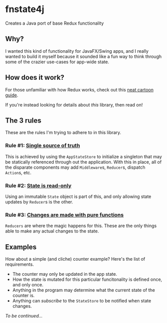 # fnstate4j

Creates a Java port of base Redux functionality

## Why?

I wanted this kind of functionality for JavaFX/Swing apps, and I really wanted to build it myself because
it sounded like a fun way to think through some of the crazier use-cases for app-wide state.

## How does it work?

For those unfamiliar with how Redux works, check out this
[neat cartoon guide](https://code-cartoons.com/a-cartoon-intro-to-redux-3afb775501a6).

If you're instead looking for details about _this_ library, then read on!

## The 3 rules

These are the rules I'm trying to adhere to in this library.

### Rule #1: [Single source of truth](https://redux.js.org/introduction/three-principles#single-source-of-truth)

This is achieved by using the `AppStateStore` to initialize a singleton that may be statically referenced
through out the application. With this in place, all of the disparate components may add `Middleware`s,
`Reducer`s, dispatch `Action`s, etc.

### Rule #2: [State is read-only](https://redux.js.org/introduction/three-principles#state-is-read-only)

Using an immutable `State` object is part of this, and only allowing state updates by `Reducer`s is the other.

### Rule #3: [Changes are made with pure functions](https://redux.js.org/introduction/three-principles#changes-are-made-with-pure-functions)

`Reducers` are where the magic happens for this. These are the only things able to make any actual changes to the state.

## Examples

How about a simple (and cliche) counter example? Here's the list of requirements.

-   The counter may only be updated in the app state.
-   How the state is mutated for this particular funcitonality is defined once, and only once.
-   Anything in the program may determine what the current state of the counter is.
-   Anything can _subscribe_ to the `StateStore` to be notified when state changes.

_To be continued..._
